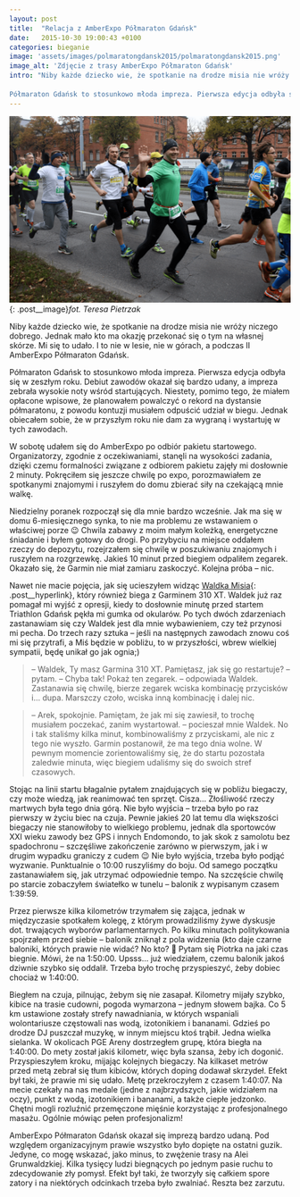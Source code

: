 ```yaml
---
layout: post
title:  "Relacja z AmberExpo Półmaraton Gdańsk"
date:   2015-10-30 19:00:43 +0100
categories: bieganie
image: 'assets/images/polmaratongdansk2015/polmaratongdansk2015.png'
image_alt: 'Zdjęcie z trasy AmberExpo Półmaraton Gdańsk'
intro: "Niby każde dziecko wie, że spotkanie na drodze misia nie wróży niczego dobrego. Jednak mało kto ma okazję przekonać się o tym na własnej skórze. Mi się to udało. I to nie w lesie, nie w górach, a podczas II AmberExpo Półmaraton Gdańsk.

Półmaraton Gdańsk to stosunkowo młoda impreza. Pierwsza edycja odbyła się w zeszłym roku. Debiut zawodów okazał się bardzo udany, a impreza zebrała wysokie noty wśród startujących. Niestety, pomimo tego, że miałem opłacone wpisowe, że planowałem powalczyć o rekord na dystansie półmaratonu, z powodu kontuzji musiałem odpuścić udział w biegu. Jednak obiecałem sobie, że w przyszłym roku nie dam za wygraną i wystartuję w tych zawodach."
---
```

![Zdjęcie z trasy półmaratonu](/assets/images/polmaratongdansk2015/polmaratongdansk2015.png){: .post__image}*fot. Teresa Pietrzak*

Niby każde dziecko wie, że spotkanie na drodze misia nie wróży niczego dobrego. Jednak mało kto ma okazję przekonać się o tym na własnej skórze. Mi się to udało. I to nie w lesie, nie w górach, a podczas II AmberExpo Półmaraton Gdańsk.

Półmaraton Gdańsk to stosunkowo młoda impreza. Pierwsza edycja odbyła się w zeszłym roku. Debiut zawodów okazał się bardzo udany, a impreza zebrała wysokie noty wśród startujących. Niestety, pomimo tego, że miałem opłacone wpisowe, że planowałem powalczyć o rekord na dystansie półmaratonu, z powodu kontuzji musiałem odpuścić udział w biegu. Jednak obiecałem sobie, że w przyszłym roku nie dam za wygraną i wystartuję w tych zawodach.

W sobotę udałem się do AmberExpo po odbiór pakietu startowego. Organizatorzy, zgodnie z oczekiwaniami, stanęli na wysokości zadania, dzięki czemu formalności związane z odbiorem pakietu zajęły mi dosłownie 2 minuty. Pokręciłem się jeszcze chwilę po expo, porozmawiałem ze spotkanymi znajomymi i ruszyłem do domu zbierać siły na czekającą mnie walkę.

Niedzielny poranek rozpoczął się dla mnie bardzo wcześnie. Jak ma się w domu 6-miesięcznego synka, to nie ma problemu ze wstawaniem o właściwej porze 😉 Chwila zabawy z moim małym koleżką, energetyczne śniadanie i byłem gotowy do drogi. Po przybyciu na miejsce oddałem rzeczy do depozytu, rozejrzałem się chwilę w poszukiwaniu znajomych i ruszyłem na rozgrzewkę. Jakieś 10 minut przed biegiem odpaliłem zegarek. Okazało się, że Garmin nie miał zamiaru zaskoczyć. Kolejna próba – nic.

Nawet nie macie pojęcia, jak się ucieszyłem widząc [Waldka Misia](https://waldekmis.pl){: .post__hyperlink}, który również biega z Garminem 310 XT. Waldek już raz pomagał mi wyjść z opresji, kiedy to dosłownie minutę przed startem Triathlon Gdańsk pękła mi gumka od okularów. Po tych dwóch zdarzeniach zastanawiam się czy Waldek jest dla mnie wybawieniem, czy też przynosi mi pecha. Do trzech razy sztuka – jeśli na następnych zawodach znowu coś mi się przytrafi, a Miś będzie w pobliżu, to w przyszłości, wbrew wielkiej sympatii, będę unikał go jak ognia;)

>– Waldek, Ty masz Garmina 310 XT. Pamiętasz, jak się go restartuje? – pytam. – Chyba tak! Pokaż ten zegarek. – odpowiada Waldek. Zastanawia się chwilę, bierze zegarek wciska kombinację przycisków i… dupa. Marszczy czoło, wciska inną kombinację i dalej nic.

>– Arek, spokojnie. Pamiętam, że jak mi się zawiesił, to trochę musiałem poczekać, zanim wystartował. – pocieszał mnie Waldek. No i tak staliśmy kilka minut, kombinowaliśmy z przyciskami, ale nic z tego nie wyszło. Garmin postanowił, że ma tego dnia wolne. W pewnym momencie zorientowaliśmy się, że do startu pozostała zaledwie minuta, więc biegiem udaliśmy się do swoich stref czasowych.

Stojąc na linii startu błagalnie pytałem znajdujących się w pobliżu biegaczy, czy może wiedzą, jak reanimować ten sprzęt. Cisza… Złośliwość rzeczy martwych była tego dnia górą. Nie było wyjścia – trzeba było po raz pierwszy w życiu biec na czuja. Pewnie jakieś 20 lat temu dla większości biegaczy nie stanowiłoby to wielkiego problemu, jednak dla sportowców XXI wieku zawody bez GPS i innych Endomondo, to jak skok z samolotu bez spadochronu – szczęśliwe zakończenie zarówno w pierwszym, jak i w drugim wypadku graniczy z cudem 😉 Nie było wyjścia, trzeba było podjąć wyzwanie. Punktualnie o 10:00 ruszyliśmy do boju. Od samego początku zastanawiałem się, jak utrzymać odpowiednie tempo. Na szczęście chwilę po starcie zobaczyłem światełko w tunelu – balonik z wypisanym czasem 1:39:59.

Przez pierwsze kilka kilometrów trzymałem się zająca, jednak w międzyczasie spotkałem kolegę, z którym prowadziliśmy żywe dyskusje dot. trwających wyborów parlamentarnych. Po kilku minutach politykowania spojrzałem przed siebie – balonik zniknął z pola widzenia (kto daje czarne baloniki, których prawie nie widać? No kto? 🙂  Pytam się Piotrka na jaki czas biegnie. Mówi, że na 1:50:00. Upsss… już wiedziałem, czemu balonik jakoś dziwnie szybko się oddalił. Trzeba było trochę przyspieszyć, żeby dobiec chociaż w 1:40:00.

Biegłem na czuja, pilnując, żebym się nie zasapał. Kilometry mijały szybko, kibice na trasie cudowni, pogoda wymarzona – jednym słowem bajka. Co 5 km ustawione zostały strefy nawadniania, w których wspaniali wolontariusze częstowali nas wodą, izotonikiem i bananami. Gdzieś po drodze DJ puszczał muzykę, w innym miejscu ktoś trąbił. Jedna wielka sielanka. W okolicach PGE Areny dostrzegłem grupę, która biegła na 1:40:00. Do mety został jakiś kilometr, więc była szansa, żeby ich dogonić. Przyspieszyłem kroku, mijając kolejnych biegaczy. Na kilkaset metrów przed metą zebrał się tłum kibiców, których doping dodawał skrzydeł. Efekt był taki, że prawie mi się udało. Metę przekroczyłem z czasem 1:40:07. Na mecie czekały na nas medale (jedne z najbrzydszych, jakie widziałem na oczy), punkt z wodą, izotonikiem i bananami, a także ciepłe jedzonko. Chętni mogli rozluźnić przemęczone mięśnie korzystając z profesjonalnego masażu. Ogólnie mówiąc pełen profesjonalizm!

AmberExpo Półmaraton Gdańsk okazał się imprezą bardzo udaną. Pod względem organizacyjnym prawie wszystko było dopięte na ostatni guzik. Jedyne, co mogę wskazać, jako minus, to zwężenie trasy na Alei Grunwaldzkiej. Kilka tysięcy ludzi biegnących po jednym pasie ruchu to zdecydowanie zły pomysł. Efekt był taki, że tworzyły się całkiem spore zatory i na niektórych odcinkach trzeba było zwalniać. Reszta bez zarzutu.